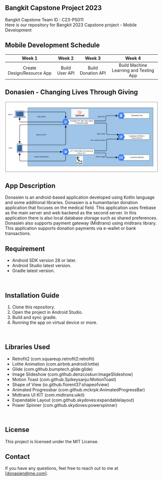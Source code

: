 ## Bangkit Capstone Project 2023
Bangkit Capstone Team ID : C23-PS011 <br>
Here is our repository for Bangkit 2023 Capstone project - Mobile Development

## Mobile Development Schedule
|     Week 1     |       Week 2        |            Week 3          |           Week 4          |
| :------------: | :-----------------: | :------------------------: |:------------------------: |
| Create Design/Resource App   |  Build User API     | Build Donation API  | Build Machine Learning and Testing App  |

## Donasien - Changing Lives Through Giving
![CloudArchitecture](https://github.com/Donasien/backend/blob/assets/img/Architecture_GCP.png)

## App Description
Donasien is an android-based application developed using Kotlin language and some additional libraries. Donasien is a humanitarian donation application that focuses on the medical field. This application uses firebase as the main server and web backend as the second server. In this application there is also local database storage such as shared preferences. Donasien also supports payment gateway (Midtrans) using midtrans library. This application supports donation payments via e-wallet or bank transactions.
<br>

## Requirement
* Android SDK version 28 or later.
* Android Studio latest version.
* Gradle latest version.
<br>

## Installation Guide
1. Clone this repository.
2. Open the project in Android Studio.
3. Build and sync gradle.
4. Running the app on virtual device or more.
<br>

## Libraries Used
* Retrofit2 (com.squareup.retrofit2:retrofit)
* Lottie Animation (com.airbnb.android:lottie)
* Glide (com.github.bumptech.glide:glide)
* Image Slideshow (com.github.denzcoskun:ImageSlideshow)
* Motion Toast (com.github.Spikeysanju:MotionToast)
* Shape of View (io.github.florent37:shapeofview)
* Animated Progressbar (com.github.mckrpk:AnimatedProgressBar)
* Midtrans UI KIT (com.midtrans:uikit)
* Expendable Layout (com.github.skydoves:expandablelayout)
* Power Spinner (com.github.skydoves:powerspinner)
<br>

## License
This project is licensed under the MIT License.

## Contact
If you have any questions, feel free to reach out to me at [donasien@me.com].

